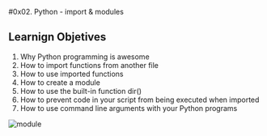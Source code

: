 #0x02. Python - import & modules

## Learnign Objetives

1. Why Python programming is awesome
2. How to import functions from another file
3. How to use imported functions
4. How to create a module
5. How to use the built-in function dir()
6. How to prevent code in your script from being executed when imported
6. How to use command line arguments with your Python programs

![module](https://robocrop.realpython.net/?url=https%3A//files.realpython.com/media/Python-Modules-and-Packages-An-Introduction_Watermarked.20936240a94d.jpg)
